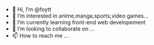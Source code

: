 - 👋 Hi, I’m @foytt
- 👀 I’m interested in anime,manga,sports,video games...
- 🌱 I’m currently learning front-end web developement
- 💞️ I’m looking to collaborate on ...
- 📫 How to reach me ...

<!---
foytt/foytt is a ✨ special ✨ repository because its `README.md` (this file) appears on your GitHub profile.
You can click the Preview link to take a look at your changes.
--->
